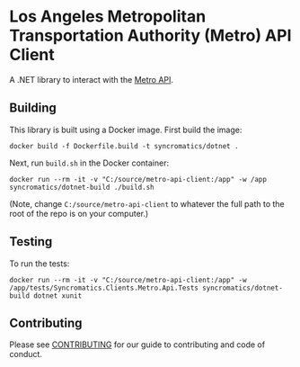 # Los Angeles Metropolitan Transportation Authority (Metro) API Client

A .NET library to interact with the [Metro API](http://developer.metro.net/).

## Building

This library is built using a Docker image. First build the image:

```
docker build -f Dockerfile.build -t syncromatics/dotnet .
```

Next, run `build.sh` in the Docker container:

```
docker run --rm -it -v "C:/source/metro-api-client:/app" -w /app syncromatics/dotnet-build ./build.sh
```

(Note, change `C:/source/metro-api-client` to whatever the full path to the root of the repo is on your computer.)

## Testing

To run the tests:

```
docker run --rm -it -v "C:/source/metro-api-client:/app" -w /app/tests/Syncromatics.Clients.Metro.Api.Tests syncromatics/dotnet-build dotnet xunit
```

## Contributing

Please see [CONTRIBUTING](CONTRIBUTING.md) for our guide to contributing and code of conduct.
